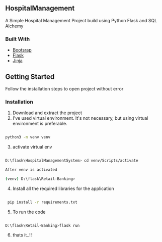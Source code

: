 ## HospitalManagement
A Simple Hospital Management Project build using Python Flask and SQL Alchemy

### Built With

* [Bootsrap](https://getbootstrap.com/)
* [Flask](https://flask.palletsprojects.com/en/1.1.x/)
* [Jinja](https://jinja.palletsprojects.com/en/2.11.x/)


<!-- GETTING STARTED -->
## Getting Started

Follow the installation steps to open project without error

### Installation
 
1. Download and extract the project
2. I've used virtual environment. It's not necessary, but using virtual environment is preferable.
```sh

python3 -m venv venv

```
3. activate virtual env
```sh

D:\flask\HospitalManagementSystem> cd venv/Scripts/activate

After venv is activated

(venv) D:\flask\Retail-Banking>

```
4. Install all the required libraries for the application
```sh

 pip install -r requirements.txt

```
5. To run the code
```sh

D:\flask\Retail-Banking>flask run

```
6. thats it..!!






